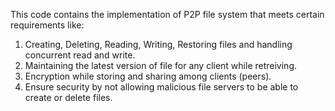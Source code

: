 This code contains the implementation of P2P file system that meets certain requirements like:
1. Creating, Deleting, Reading, Writing, Restoring files and handling concurrent read and write. 
2. Maintaining the latest version of file for any client while retreiving.
3. Encryption while storing and sharing among clients (peers).
4. Ensure security by not allowing malicious file servers to be able to create or delete files.
